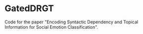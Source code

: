 # GatedDRGT
Code for the paper "Encoding Syntactic Dependency and Topical Information for Social Emotion Classification".
